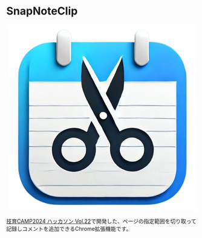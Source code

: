 # SnapNoteClip

<p align="center">
  <img src="/docs/snap_note_clip_logo.png" alt="SnapNoteClip Logo">
</p>

[技育CAMP2024 ハッカソン Vol.22](https://talent.supporterz.jp/events/21ff01e0-4e23-4758-9e08-b50c29c51860/?utm_source=next&utm_medium=geekcamp)で開発した、ページの指定範囲を切り取って記録しコメントを追加できるChrome拡張機能です。

